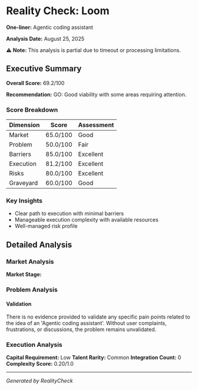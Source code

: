 # Reality Check: Loom

**One-liner:** Agentic coding assistant

**Analysis Date:** August 25, 2025

⚠️ **Note:** This analysis is partial due to timeout or processing limitations.

## Executive Summary

**Overall Score:** 69.2/100

**Recommendation:** GO: Good viability with some areas requiring attention.

### Score Breakdown

| Dimension | Score | Assessment |
|-----------|-------|------------|
| Market | 65.0/100 | Good |
| Problem | 50.0/100 | Fair |
| Barriers | 85.0/100 | Excellent |
| Execution | 81.2/100 | Excellent |
| Risks | 80.0/100 | Excellent |
| Graveyard | 60.0/100 | Good |

### Key Insights

- Clear path to execution with minimal barriers
- Manageable execution complexity with available resources
- Well-managed risk profile

## Detailed Analysis

### Market Analysis

**Market Stage:** 

### Problem Analysis

#### Validation

There is no evidence provided to validate any specific pain points related to the idea of an 'Agentic coding assistant'. Without user complaints, frustrations, or discussions, the problem remains unvalidated.

### Execution Analysis

**Capital Requirement:** Low
**Talent Rarity:** Common
**Integration Count:** 0
**Complexity Score:** 0.20/1.0

---

*Generated by RealityCheck*
